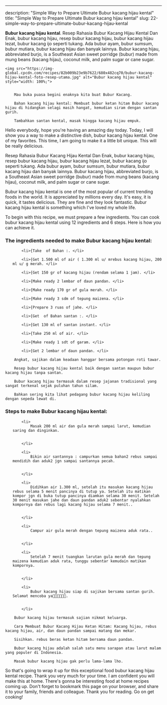 ---
description: "Simple Way to Prepare Ultimate Bubur kacang hijau kental"
title: "Simple Way to Prepare Ultimate Bubur kacang hijau kental"
slug: 22-simple-way-to-prepare-ultimate-bubur-kacang-hijau-kental

<p>
	<strong>Bubur kacang hijau kental</strong>. 
	Resep Rahasia Bubur Kacang Hijau Kental Dan Enak, bubur kacang hijau, resep bubur kacang hijau, bubur kacang hijau lezat, bubur kacang ijo seperti tukang. Ada bubur ayam, bubur sumsum, bubur mutiara, bubur kacang hijau dan banyak lainnya. Bubur kacang hijau, abbreviated burjo, is a Southeast Asian sweet porridge (bubur) made from mung beans (kacang hijau), coconut milk, and palm sugar or cane sugar.
</p>
<p>
	
	<img src="https://img-global.cpcdn.com/recipes/82b009b23e9b7622/680x482cq70/bubur-kacang-hijau-kental-foto-resep-utama.jpg" alt="Bubur kacang hijau kental" style="width: 100%;">
	
	
		Mau buka puasa begini enaknya kita buat Bubur Kacang.
	
		Bahan kacang hijau kental: Membuat bubur ketan hitam Bubur kacang hijau di hidangkan selagi masih hangat, kemudian siram dengan santan gurih.
	
		Tambahkan santan kental, masak hingga kacang hijau empuk.
	
</p>
<p>
	Hello everybody, hope you're having an amazing day today. Today, I will show you a way to make a distinctive dish, bubur kacang hijau kental. One of my favorites. This time, I am going to make it a little bit unique. This will be really delicious.
</p>
	
<p>
	Resep Rahasia Bubur Kacang Hijau Kental Dan Enak, bubur kacang hijau, resep bubur kacang hijau, bubur kacang hijau lezat, bubur kacang ijo seperti tukang. Ada bubur ayam, bubur sumsum, bubur mutiara, bubur kacang hijau dan banyak lainnya. Bubur kacang hijau, abbreviated burjo, is a Southeast Asian sweet porridge (bubur) made from mung beans (kacang hijau), coconut milk, and palm sugar or cane sugar.
</p>
<p>
	Bubur kacang hijau kental is one of the most popular of current trending foods in the world. It is appreciated by millions every day. It's easy, it is quick, it tastes delicious. They are fine and they look fantastic. Bubur kacang hijau kental is something which I've loved my whole life.
</p>

<p>
To begin with this recipe, we must prepare a few ingredients. You can cook bubur kacang hijau kental using 12 ingredients and 6 steps. Here is how you can achieve it.
</p>

<h3>The ingredients needed to make Bubur kacang hijau kental:</h3>

<ol>
	
		<li>{Take  of Bahan :. </li>
	
		<li>{Get 1.500 ml of air ( 1.300 ml u/ mrebus kacang hijau, 200 ml u/ g merah. </li>
	
		<li>{Get 150 gr of kacang hijau (rendam selama 1 jam). </li>
	
		<li>{Make ready 2 lembar of daun pandan. </li>
	
		<li>{Make ready 170 gr of gula merah. </li>
	
		<li>{Make ready 3 sdm of tepung maizena. </li>
	
		<li>{Prepare 3 ruas of jahe. </li>
	
		<li>{Get  of Bahan santan :. </li>
	
		<li>{Get 130 ml of santan instant. </li>
	
		<li>{Take 250 ml of air. </li>
	
		<li>{Make ready 1 sdt of garam. </li>
	
		<li>{Get 2 lembar of daun pandan. </li>
	
</ol>
<p>
	
		Angkat, sajikan dalam keadaan hanggar bersama potongan roti tawar.
	
		Resep bubur kacang hijau kental baik dengan santan maupun bubur kacang hijau tanpa santan.
	
		Bubur kacang hijau termasuk dalam resep jajanan tradisional yang sangat terkenal sejak puluhan tahun silam.
	
		Bahkan sering kita lihat pedagang bubur kacang hijau keliling dengan sepeda lewat di.
	
</p>

<h3>Steps to make Bubur kacang hijau kental:</h3>

<ol>
	
		<li>
			Masak 200 ml air dan gula merah sampai larut, kemudian saring dan dinginkan.
			
			
		</li>
	
		<li>
			Bikin air santannya : campurkan semua bahan2 rebus sampai mendidih dan aduk2 jgn sampai santannya pecah.
			
			
		</li>
	
		<li>
			Didihkan air 1.300 ml, setelah itu masukan kacang hijau rebus selama 5 menit pancinya di tutup ya. Setelah itu matikan kompor jgn di buka tutup pancinya diamkan selama 30 menit. Setelah 30 menit masukan jahe dan daun pandan aduk2 sebentar nyalahkan kompornya dan rebus lagi kacang hijau selama 7 menit..
			
			
		</li>
	
		<li>
			Campur air gula merah dengan tepung maizena aduk rata..
			
			
		</li>
	
		<li>
			Setelah 7 menit tuangkan larutan gula merah dan tepung maizena kemudian aduk rata, tunggu sebentar kemudain matikan kompornya.
			
			
		</li>
	
		<li>
			Bubur kacang hijau siap di sajikan bersama santan gurih. Selamat mencoba ya👩‍🍳👩‍🍳👩‍🍳.
			
			
		</li>
	
</ol>

<p>
	
		Bubur kacang hijau termasuk sajian nikmat keluarga.
	
		Cara Membuat Bubur Kacang Hijau Ketan Hitam: Kacang hijau, rebus kacang hijau, air, dan daun pandan sampai matang dan mekar.
	
		Sisihkan. rebus beras ketan hitam bersama daun pandan.
	
		Bubur kacang hijau adalah salah satu menu sarapan atau larut malam yang populer di Indonesia.
	
		Masak bubur kacang hijau gak perlu lama-lama lho.
	
</p>

<p>
	So that's going to wrap it up for this exceptional food bubur kacang hijau kental recipe. Thank you very much for your time. I am confident you will make this at home. There's gonna be interesting food at home recipes coming up. Don't forget to bookmark this page on your browser, and share it to your family, friends and colleague. Thank you for reading. Go on get cooking!
</p>
